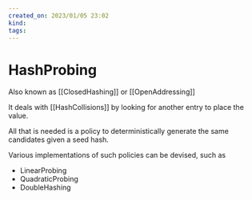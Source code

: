 ```yaml
---
created_on: 2023/01/05 23:02
kind:
tags:
---
```


# HashProbing

Also known as [[ClosedHashing]] or  [[OpenAddressing]]

It deals with [[HashCollisions]] by looking for another entry to place the value.

All that is needed is a policy to deterministically generate the same candidates given a seed hash.

Various implementations of such policies can be devised, such as

- LinearProbing
- QuadraticProbing
- DoubleHashing
